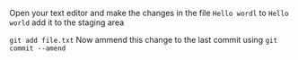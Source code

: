 Open your text editor and make the changes in the file
```Hello wordl```
to
```Hello world```
add it to the staging area

```git add file.txt```
Now ammend this change to the last commit using 
```git commit --amend```